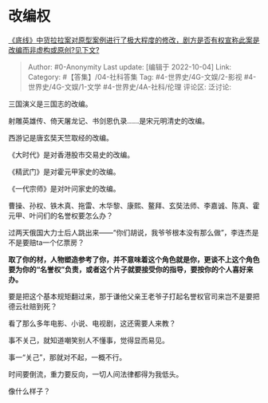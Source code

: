 # 改编权
[《底线》中货拉拉案对原型案例进行了极大程度的修改，剧方是否有权宣称此案是改编而非虚构或原创?见下文?](https://www.zhihu.com/question/557400424/answer/2699207489)

> Author: #0-Anonymity
> Last update: [编辑于 2022-10-04]
> Link:
> Category: #【答集】/04-社科答集
> Tag: #4-世界史/4G-文娱/2-影视 #4-世界史/4G-文娱/1-文学 #4-世界史/4A-社科/伦理
> 评论区:
> 泛讨论:

三国演义是三国志的改编。

射雕英雄传、倚天屠龙记、书剑恩仇录……是宋元明清史的改编。

西游记是唐玄奘天竺取经的改编。

《大时代》是对香港股市交易史的改编。

《精武门》是对霍元甲家史的改编。

《一代宗师》是对叶问家史的改编。

曹操、孙权、铁木真、拖雷、木华黎、康熙、鳌拜、玄奘法师、李嘉诚、陈真、霍元甲、叶问们的名誉权要怎么办？

过两天俄国大力士后人跳出来——“你们胡说，我爷爷根本没有那么做”，李连杰是不是要赔ta一个亿票房？

**取了你的材，人物塑造参考了你，并不意味着这个角色就是你，更谈不上这个角色要为你的“名誉权”负责，或者这个片子就要接受你的指导，要按你的个人喜好来办。**

要是把这个基本规矩翻过来，那于谦他父亲王老爷子打起名誉权官司来岂不是要把德云社赔到死？

看了那么多年电影、小说、电视剧，这还需要人来教？

事不关己，就知道嘲笑别人不懂事，觉得显而易见。

事一“关己”，那就对不起，一概不行。

时间要倒流，重力要反向，一切人间法律都得为我低头。

像什么样子？
